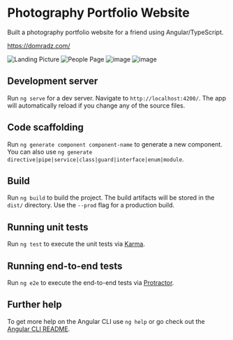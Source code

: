 # Photography Portfolio Website

Built a photography portfolio website for a friend using Angular/TypeScript.

https://domradz.com/

![Landing Picture](https://i.ibb.co/2WGs05V/image.png)
![People Page](https://i.ibb.co/wN1zvzY/image.png)
![image](https://user-images.githubusercontent.com/15807240/109429836-0bb10b80-79f6-11eb-9cb3-76affc7d10aa.png)
![image](https://user-images.githubusercontent.com/15807240/109429959-9db91400-79f6-11eb-8cfc-398c90c11a48.png)

## Development server

Run `ng serve` for a dev server. Navigate to `http://localhost:4200/`. The app will automatically reload if you change any of the source files.

## Code scaffolding

Run `ng generate component component-name` to generate a new component. You can also use `ng generate directive|pipe|service|class|guard|interface|enum|module`.

## Build

Run `ng build` to build the project. The build artifacts will be stored in the `dist/` directory. Use the `--prod` flag for a production build.

## Running unit tests

Run `ng test` to execute the unit tests via [Karma](https://karma-runner.github.io).

## Running end-to-end tests

Run `ng e2e` to execute the end-to-end tests via [Protractor](http://www.protractortest.org/).

## Further help

To get more help on the Angular CLI use `ng help` or go check out the [Angular CLI README](https://github.com/angular/angular-cli/blob/master/README.md).
